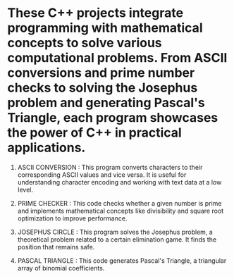 # These C++ projects integrate programming with mathematical concepts to solve various computational problems. From ASCII conversions and prime number checks to solving the Josephus problem and generating Pascal's Triangle, each program showcases the power of C++ in practical applications.

1) ASCII CONVERSION : This program converts characters to their corresponding ASCII values and vice versa. It is useful for understanding character encoding and working with text data at a low level.

2) PRIME CHECKER : This code checks whether a given number is prime and implements mathematical concepts like divisibility and square root optimization to improve performance.

3) JOSEPHUS CIRCLE : This program solves the Josephus problem, a theoretical problem related to a certain elimination game. It finds the position that remains safe.


4) PASCAL TRIANGLE : This code generates Pascal's Triangle, a triangular array of binomial coefficients.

